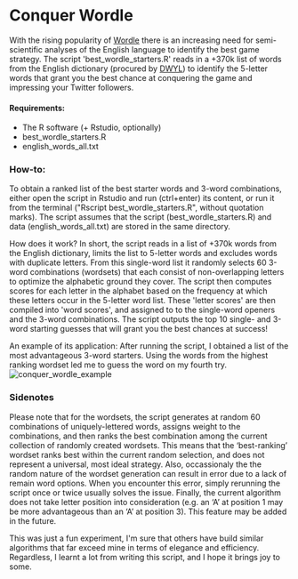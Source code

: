 # Conquer Wordle

With the rising popularity of [Wordle](https://www.powerlanguage.co.uk/wordle/) there is an increasing need for semi-scientific analyses of the English language to identify the best game strategy. The script 'best_wordle_starters.R' reads in a +370k list of words from the English dictionary (procured by [DWYL](https://github.com/dwyl/english-words)) to identify the 5-letter words that grant you the best chance at conquering the game and impressing your Twitter followers.

#### Requirements:
- The R software (+ Rstudio, optionally)
- best_wordle_starters.R
- english_words_all.txt

### How-to:
To obtain a ranked list of the best starter words and 3-word combinations, either open the script in Rstudio and run (ctrl+enter) its content, or run it from the terminal ("Rscript best_wordle_starters.R", without quotation marks). The script assumes that the script (best_wordle_starters.R) and data (english_words_all.txt) are stored in the same directory.

How does it work? In short, the script reads in a list of +370k words from the English dictionary, limits the list to 5-letter words and excludes words with duplicate letters. From this single-word list it randomly selects 60 3-word combinations (wordsets) that each consist of non-overlapping letters to optimize the alphabetic ground they cover.   The script then computes scores for each letter in the alphabet based on the frequency at which these letters occur in the 5-letter word list. These 'letter scores' are then compiled into 'word scores', and assigned to to the single-word openers and the 3-word combinations. The script outputs the top 10 single- and 3-word starting guesses that will grant you the best chances at success!

An example of its application: After running the script, I obtained a list of the most advantageous 3-word starters. Using the words from the highest ranking wordset led me to guess the word on my fourth try. 
![conquer_wordle_example](https://user-images.githubusercontent.com/49392075/152574661-d55c197a-b835-42ae-aa06-563a7ab8f4a7.png)

### Sidenotes
Please note that for the wordsets, the script generates at random 60 combinations of uniquely-lettered words, assigns weight to the combinations, and then ranks the best combination among the current collection of randomly created wordsets. This means that the ‘best-ranking’ wordset ranks best within the current random selection, and does not represent a universal, most ideal strategy. Also, occassionaly the the random nature of the wordset generation can result in error due to a lack of remain word options. When you encounter this error, simply rerunning the script once or twice usually solves the issue. Finally, the current algorithm does not take letter position into consideration (e.g. an ‘A’ at position 1 may be more advantageous than an ‘A’ at position 3). This feature may be added in the future. 

This was just a fun experiment, I'm sure that others have build similar algorithms that far exceed mine in terms of elegance and efficiency. Regardless, I learnt a lot from writing this script, and I hope it brings joy to some. 
